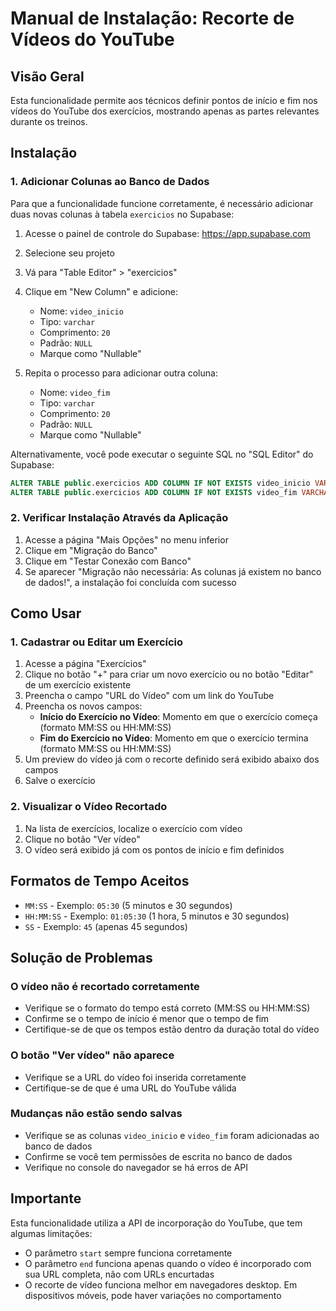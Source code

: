 # Manual de Instalação: Recorte de Vídeos do YouTube

## Visão Geral

Esta funcionalidade permite aos técnicos definir pontos de início e fim nos vídeos do YouTube dos exercícios, mostrando apenas as partes relevantes durante os treinos.

## Instalação

### 1. Adicionar Colunas ao Banco de Dados

Para que a funcionalidade funcione corretamente, é necessário adicionar duas novas colunas à tabela `exercicios` no Supabase:

1. Acesse o painel de controle do Supabase: https://app.supabase.com
2. Selecione seu projeto
3. Vá para "Table Editor" > "exercicios"
4. Clique em "New Column" e adicione:
   - Nome: `video_inicio`
   - Tipo: `varchar`
   - Comprimento: `20`
   - Padrão: `NULL`
   - Marque como "Nullable"

5. Repita o processo para adicionar outra coluna:
   - Nome: `video_fim`
   - Tipo: `varchar`
   - Comprimento: `20`
   - Padrão: `NULL`
   - Marque como "Nullable"

Alternativamente, você pode executar o seguinte SQL no "SQL Editor" do Supabase:

```sql
ALTER TABLE public.exercicios ADD COLUMN IF NOT EXISTS video_inicio VARCHAR(20);
ALTER TABLE public.exercicios ADD COLUMN IF NOT EXISTS video_fim VARCHAR(20);
```

### 2. Verificar Instalação Através da Aplicação

1. Acesse a página "Mais Opções" no menu inferior
2. Clique em "Migração do Banco"
3. Clique em "Testar Conexão com Banco"
4. Se aparecer "Migração não necessária: As colunas já existem no banco de dados!", a instalação foi concluída com sucesso

## Como Usar

### 1. Cadastrar ou Editar um Exercício

1. Acesse a página "Exercícios"
2. Clique no botão "+" para criar um novo exercício ou no botão "Editar" de um exercício existente
3. Preencha o campo "URL do Vídeo" com um link do YouTube
4. Preencha os novos campos:
   - **Início do Exercício no Vídeo**: Momento em que o exercício começa (formato MM:SS ou HH:MM:SS)
   - **Fim do Exercício no Vídeo**: Momento em que o exercício termina (formato MM:SS ou HH:MM:SS)
5. Um preview do vídeo já com o recorte definido será exibido abaixo dos campos
6. Salve o exercício

### 2. Visualizar o Vídeo Recortado

1. Na lista de exercícios, localize o exercício com vídeo
2. Clique no botão "Ver vídeo"
3. O vídeo será exibido já com os pontos de início e fim definidos

## Formatos de Tempo Aceitos

- `MM:SS` - Exemplo: `05:30` (5 minutos e 30 segundos)
- `HH:MM:SS` - Exemplo: `01:05:30` (1 hora, 5 minutos e 30 segundos)
- `SS` - Exemplo: `45` (apenas 45 segundos)

## Solução de Problemas

### O vídeo não é recortado corretamente

- Verifique se o formato do tempo está correto (MM:SS ou HH:MM:SS)
- Confirme se o tempo de início é menor que o tempo de fim
- Certifique-se de que os tempos estão dentro da duração total do vídeo

### O botão "Ver vídeo" não aparece

- Verifique se a URL do vídeo foi inserida corretamente
- Certifique-se de que é uma URL do YouTube válida

### Mudanças não estão sendo salvas

- Verifique se as colunas `video_inicio` e `video_fim` foram adicionadas ao banco de dados
- Confirme se você tem permissões de escrita no banco de dados
- Verifique no console do navegador se há erros de API

## Importante

Esta funcionalidade utiliza a API de incorporação do YouTube, que tem algumas limitações:

- O parâmetro `start` sempre funciona corretamente
- O parâmetro `end` funciona apenas quando o vídeo é incorporado com sua URL completa, não com URLs encurtadas
- O recorte de vídeo funciona melhor em navegadores desktop. Em dispositivos móveis, pode haver variações no comportamento 
